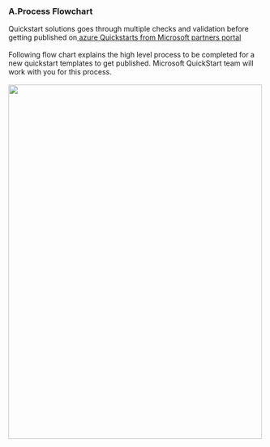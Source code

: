 <h3><b>A.Process Flowchart</b></h3> 
Quickstart solutions goes through multiple checks and validation before getting published on<a href="https://partnerquickstarts.azurewebsites.net/#/welcome"> azure Quickstarts from Microsoft partners portal</a>  <br/><br/>
Following flow chart explains the high level process to be completed for a new quickstart templates to get published.  
Microsoft QuickStart team will work with you for this process.
<br/><br/>
<img src="Images/Images/1.png" height="700" width="500">
 
